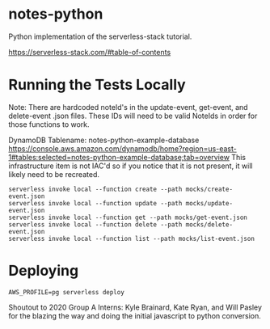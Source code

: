 # notes-python
Python implementation of the serverless-stack tutorial.

https://serverless-stack.com/#table-of-contents



# Running the Tests Locally
Note: There are hardcoded noteId's in the update-event, get-event, and delete-event .json files. These IDs will need to be valid NoteIds in order for those functions to work.

DynamoDB Tablename: notes-python-example-database
https://console.aws.amazon.com/dynamodb/home?region=us-east-1#tables:selected=notes-python-example-database;tab=overview
This infrastructure item is not IAC'd so if you notice that it is not present, it will likely need to be recreated.
```
serverless invoke local --function create --path mocks/create-event.json
serverless invoke local --function update --path mocks/update-event.json
serverless invoke local --function get --path mocks/get-event.json
serverless invoke local --function delete --path mocks/delete-event.json
serverless invoke local --function list --path mocks/list-event.json
```


# Deploying
`AWS_PROFILE=pg serverless deploy`

Shoutout to 2020 Group A Interns: Kyle Brainard, Kate Ryan, and Will Pasley for the blazing the way and doing the initial javascript to python conversion.

